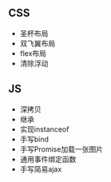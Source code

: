 ## CSS

- 圣杯布局
- 双飞翼布局
- flex布局
- 清除浮动

## JS

- 深拷贝
- 继承
- 实现instanceof
- 手写bind
- 手写Promise加载一张图片
- 通用事件绑定函数
- 手写简易ajax


